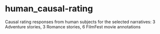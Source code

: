 # human_causal-rating
Causal rating responses from human subjects for the selected narratives:
	3 Adventure stories, 
	3 Romance stories,
	6 FilmFest movie annotations
